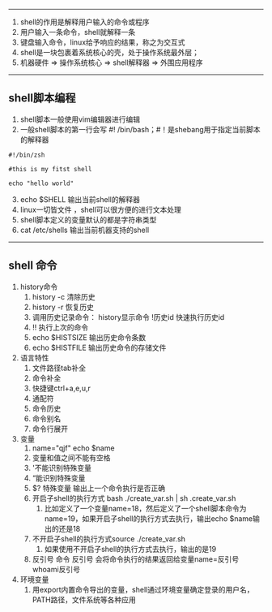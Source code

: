 ***
1. shell的作用是解释用户输入的命令或程序
2. 用户输入一条命令，shell就解释一条
3. 键盘输入命令，linux给予响应的结果，称之为交互式
4. shell是一块包裹着系统核心的壳，处于操作系统最外层；
5. 机器硬件 => 操作系统核心 => shell解释器 => 外围应用程序
***
## shell脚本编程
1. shell脚本一般使用vim编辑器进行编辑
2. 一般shell脚本的第一行会写 #! /bin/bash；#！是shebang用于指定当前脚本的解释器
```shell
#!/bin/zsh

#this is my fitst shell

echo "hello world"
```
3. echo $SHELL  输出当前shell的解释器
4. linux一切皆文件 ，shell可以很方便的进行文本处理
5. shell脚本定义的变量默认的都是字符串类型
6. cat /etc/shells 输出当前机器支持的shell
***
## shell 命令
1. history命令
	1. history -c 清除历史
	2. history -r 恢复历史
	3. 调用历史记录命令： history显示命令  !历史id 快速执行历史id
	4. !! 执行上次的命令
	5. echo $HISTSIZE 输出历史命令条数
	6. echo $HISTFILE 输出历史命令的存储文件
2. 语言特性
	1. 文件路径tab补全
	2. 命令补全
	3. 快捷键ctrl+a,e,u,r
	4. 通配符
	5. 命令历史
	6. 命令别名
	7. 命令行展开 
3. 变量
	1. name="qjf" echo $name
	2. 变量和值之间不能有空格 
	3. '不能识别特殊变量
	4. “能识别特殊变量
	5. $? 特殊变量 输出上一个命令执行是否正确
	6. 开启子shell的执行方式 bash ./create_var.sh | sh .create_var.sh
		1. 比如定义了一个变量name=18，然后定义了一个shell脚本命令为name=19，如果开启子shell的执行方式去执行，输出echo $name输出的还是18
	7. 不开启子shell的执行方式source ./create_var.sh
		1. 如果使用不开启子shell的执行方式去执行，输出的是19
	8. 反引号 命令 反引号 会将命令执行的结果返回给变量name=反引号whoami反引号
4. 环境变量
	1.   用export内置命令导出的变量，shell通过环境变量确定登录的用户名，PATH路径，文件系统等各种应用